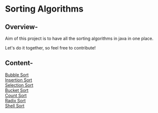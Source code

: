# Sorting Algorithms
## Overview-
Aim of this project is to have all the sorting algorithms in java in one place.

Let's do it together, so feel free to contribute!
## Content-
[Bubble Sort](BubbleSort.java) <br/>
[Insertion Sort](InsertionSort.java) <br/>
[Selection Sort](SelectionSort.java) <br/>
[Bucket Sort](BucketSort.java) <br/>
[Count Sort](CountSort.java) <br/>
[Radix Sort](RadixSort.java) <br/>
[Shell Sort](ShellSort.java) <br/>
